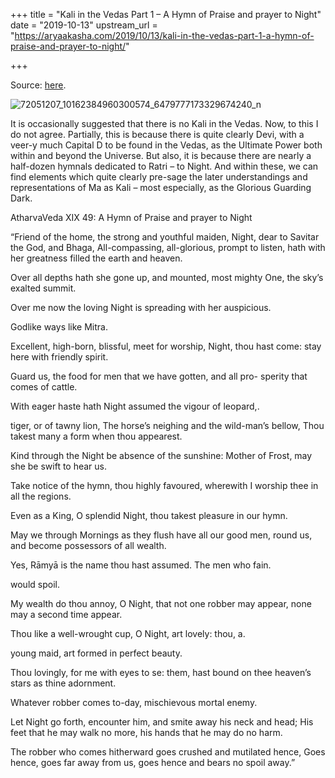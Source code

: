+++
title = "Kali in the Vedas Part 1 – A Hymn of Praise and prayer to Night"
date = "2019-10-13"
upstream_url = "https://aryaakasha.com/2019/10/13/kali-in-the-vedas-part-1-a-hymn-of-praise-and-prayer-to-night/"

+++

Source: [here](https://aryaakasha.com/2019/10/13/kali-in-the-vedas-part-1-a-hymn-of-praise-and-prayer-to-night/).

![72051207_10162384960300574_6479777173329674240_n](https://aryaakasha.files.wordpress.com/2019/10/72051207_10162384960300574_6479777173329674240_n.jpg?w=676)

It is occasionally suggested that there is no Kali in the Vedas. Now, to this I do not agree. Partially, this is because there is quite clearly Devi, with a veer-y much Capital D to be found in the Vedas, as the Ultimate Power both within and beyond the Universe. But also, it is because there are nearly a half-dozen hymnals dedicated to Ratri – to Night. And within these, we can find elements which quite clearly pre-sage the later understandings and representations of Ma as Kali – most especially, as the Glorious Guarding Dark.

AtharvaVeda XIX 49: A Hymn of Praise and prayer to Night

“Friend of the home, the strong and youthful maiden, Night, dear to Savitar the God, and Bhaga, All-compassing, all-glorious, prompt to listen, hath with her greatness filled the earth and heaven.

Over all depths hath she gone up, and mounted, most mighty One, the sky’s exalted summit.

Over me now the loving Night is spreading with her auspicious.

Godlike ways like Mitra.

Excellent, high-born, blissful, meet for worship, Night, thou hast come: stay here with friendly spirit.

Guard us, the food for men that we have gotten, and all pro- sperity that comes of cattle.

With eager haste hath Night assumed the vigour of leopard,.

tiger, or of tawny lion, The horse’s neighing and the wild-man’s bellow, Thou takest many a form when thou appearest.

Kind through the Night be absence of the sunshine: Mother of Frost, may she be swift to hear us.

Take notice of the hymn, thou highly favoured, wherewith I worship thee in all the regions.

Even as a King, O splendid Night, thou takest pleasure in our hymn.

May we through Mornings as they flush have all our good men, round us, and become possessors of all wealth.

Yes, Rāmyā is the name thou hast assumed. The men who fain.

would spoil.

My wealth do thou annoy, O Night, that not one robber may appear, none may a second time appear.

Thou like a well-wrought cup, O Night, art lovely: thou, a.

young maid, art formed in perfect beauty.

Thou lovingly, for me with eyes to se: them, hast bound on thee heaven’s stars as thine adornment.

Whatever robber comes to-day, mischievous mortal enemy.

Let Night go forth, encounter him, and smite away his neck and head; His feet that he may walk no more, his hands that he may do no harm.

The robber who comes hitherward goes crushed and mutilated hence, Goes hence, goes far away from us, goes hence and bears no spoil away.”